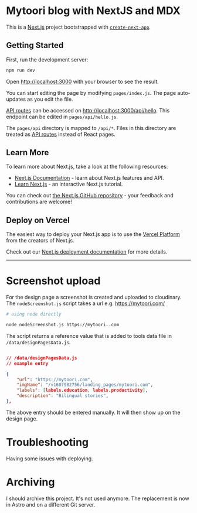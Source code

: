 # Mytoori blog with NextJS and MDX

This is a [Next.js](https://nextjs.org/) project bootstrapped with [`create-next-app`](https://github.com/vercel/next.js/tree/canary/packages/create-next-app).

## Getting Started

First, run the development server:

```bash
npm run dev
```

Open [http://localhost:3000](http://localhost:3000) with your browser to see the result.

You can start editing the page by modifying `pages/index.js`. The page auto-updates as you edit the file.

[API routes](https://nextjs.org/docs/api-routes/introduction) can be accessed on [http://localhost:3000/api/hello](http://localhost:3000/api/hello). This endpoint can be edited in `pages/api/hello.js`.

The `pages/api` directory is mapped to `/api/*`. Files in this directory are treated as [API routes](https://nextjs.org/docs/api-routes/introduction) instead of React pages.

## Learn More

To learn more about Next.js, take a look at the following resources:

-   [Next.js Documentation](https://nextjs.org/docs) - learn about Next.js features and API.
-   [Learn Next.js](https://nextjs.org/learn) - an interactive Next.js tutorial.

You can check out [the Next.js GitHub repository](https://github.com/vercel/next.js/) - your feedback and contributions are welcome!

## Deploy on Vercel

The easiest way to deploy your Next.js app is to use the [Vercel Platform](https://vercel.com/import?utm_medium=default-template&filter=next.js&utm_source=create-next-app&utm_campaign=create-next-app-readme) from the creators of Next.js.

Check out our [Next.js deployment documentation](https://nextjs.org/docs/deployment) for more details.

---

# Screenshot upload

For the design page a screenshot is created and uploaded to cloudinary.
The `nodeScreenshot.js` script takes a url e.g. https://mytoori.com/

```bash
# using node directly

node nodeScreenshot.js https://mytoori..com
```

The script returns a reference value that is added to tools data file in `/data/designPagesData.js`.

```json

// /data/designPagesData.js
// example entry

{
    "url": "https://mytoori.com",
    "imgName": "/v1607982756/landing_pages/mytoori.com",
    "labels": [labels.education, labels.productivity],
    "description": "Bilingual stories",
},

```

The above entry should be entered manually. It will then show up on the design page.

# Troubleshooting
Having some issues with deploying.

# Archiving
I should archive this project. 
It's not used anymore. 
The replacement is now in Astro and on a different Git server. 